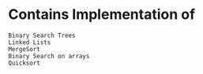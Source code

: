 # Contains Implementation of
    Binary Search Trees
    Linked Lists
    MergeSort
    Binary Search on arrays
    Quicksort